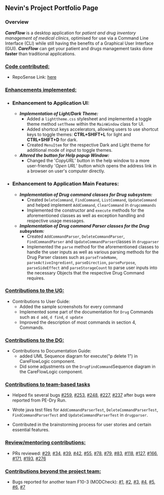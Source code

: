 ## Nevin's Project Portfolio Page

### Overview

***CareFlow*** is a desktop application for _patient and drug inventory management of medical clinics_, optimised for use via a Command Line Interface (CLI) while still having the benefits of a Graphical User Interface (GUI).
***CareFlow*** can get your patient and drugs management tasks done **faster** than traditional applications.

### <ins>Code contributed: </ins>
* RepoSense Link: [here](https://nus-cs2103-ay2223s2.github.io/tp-dashboard/?search=nevinlim&breakdown=true&sort=groupTitle&sortWithin=title&since=2023-02-17&timeframe=commit&mergegroup=&groupSelect=groupByRepos&checkedFileTypes=docs~functional-code~test-code~other) 



### <ins>Enhancements implemented: </ins>
* ### Enhancement to Application UI:
  * ***Implementation of Light/Dark Theme:***
    * Added a `lighttheme.css` stylesheet and implemented a toggle theme method `setTheme` within the `MainWindow` class for UI.
    * Added shortcut keys accelerators, allowing users to use shortcut keys to toggle themes:
    **CTRL+SHIFT+L** for light and **CTRL+SHIFT+D** for dark.
    * Created `MenuItem` for the respective Dark and Light theme for additional mode of input to toggle themes.
  * ***Altered the button for Help popup Window:***
    * Changed the '*CopyURL*' button in the help window to a more user-friendly '*Open URL*' button which opens
    the address link in a browser on user's computer directly.
* ### Enhancement to Application Main Features:
  * ***Implementation of Drug command classes for Drug subsystem:***
    * Created `DeleteCommand`, `FindCommand`, `ListCommand`, `UpdateCommand` and helped implement `AddCommand`,
    `ClearCommand` in `drugcommands` 
    * Implemented the constructor and `execute` methods for the aforementioned classes 
    as well as exception handling and respective usage messages.
  * ***Implementation of Drug command Parser classes for the Drug subsystem:***
    * Created `AddCommandParser`, `DeleteCommandParser`, `FindCommandParser` and `UpdateCommandParser`classes
    in `drugparser` 
    * Implemented the `parse` method for the aforementioned classes to handle the user inputs as well as various parsing 
    methods for the Drug Parser classes such as `parseTradeName`, `parseActiveIngredient`, `parseDirection`, `parsePurpose`, 
    `parseSideEffect` and `parseStorageCount` to parse user inputs into the necessary Objects that the respective Drug 
    Command requires.

### <ins>Contributions to the UG: </ins>
* Contributions to User Guide:
  * Added the sample screenshots for every command
  * Implemented some part of the documentation for `Drug` Commands such as `d add`, `d find`, `d update`
  * Improved the description of most commands in section 4, Commands.

### <ins>Contributions to the DG: </ins>
* Contributions to Documentation Guide:
  * added UML Sequence diagram for execute("p delete 1") in CareFlowLogic component.
  * Did some adjustments on the `DrugFindCommand`Sequence diagram in the CareFlowLogic component. 

### <ins>Contributions to team-based tasks</ins>
* Helped fix several bugs
[#259](https://github.com/AY2223S2-CS2103T-W09-3/tp/issues/259),
[#253](https://github.com/AY2223S2-CS2103T-W09-3/tp/issues/253),
[#248](https://github.com/AY2223S2-CS2103T-W09-3/tp/issues/248),
[#227](https://github.com/AY2223S2-CS2103T-W09-3/tp/issues/227),
[#237](https://github.com/AY2223S2-CS2103T-W09-3/tp/issues/237)
after bugs were reported from PE-Dry Run.

* Wrote java test files for `AddCommandParserTest`, `DeleteCommandParserTest`, `FindCommandParserTest`
and `UpdateCommandParserTest` in `drugparser`.

* Contributed in the brainstorming process for user stories and certain essential features.

### <ins>Review/mentoring contributions: </ins>
* PRs reviewed: 
[#29](https://github.com/AY2223S2-CS2103T-W09-3/tp/pull/29), 
[#34](https://github.com/AY2223S2-CS2103T-W09-3/tp/pull/34), 
[#39](https://github.com/AY2223S2-CS2103T-W09-3/tp/pull/39),
[#42](https://github.com/AY2223S2-CS2103T-W09-3/tp/pull/42),
[#55](https://github.com/AY2223S2-CS2103T-W09-3/tp/pull/55),
[#78](https://github.com/AY2223S2-CS2103T-W09-3/tp/pull/78),
[#79](https://github.com/AY2223S2-CS2103T-W09-3/tp/pull/79),
[#83](https://github.com/AY2223S2-CS2103T-W09-3/tp/pull/83),
[#118](https://github.com/AY2223S2-CS2103T-W09-3/tp/pull/118),
[#127](https://github.com/AY2223S2-CS2103T-W09-3/tp/pull/127),
[#166](https://github.com/AY2223S2-CS2103T-W09-3/tp/pull/166),
[#171](https://github.com/AY2223S2-CS2103T-W09-3/tp/pull/171),
[#193](https://github.com/AY2223S2-CS2103T-W09-3/tp/pull/193),
[#276](https://github.com/AY2223S2-CS2103T-W09-3/tp/pull/276)


### <ins>Contributions beyond the project team: </ins>
* Bugs reported for another team F10-3 (MODCheck): 
[#1](https://github.com/nevinlim/ped/issues/1),
[#2](https://github.com/nevinlim/ped/issues/2),
[#3](https://github.com/nevinlim/ped/issues/3),
[#4](https://github.com/nevinlim/ped/issues/4),
[#5](https://github.com/nevinlim/ped/issues/5),
[#6](https://github.com/nevinlim/ped/issues/6),
[#7](https://github.com/nevinlim/ped/issues/7)